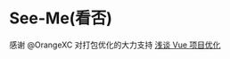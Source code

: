 # See-Me(看否)

感谢 @OrangeXC 对打包优化的大力支持
[浅谈 Vue 项目优化](https://orangexc.xyz/2017/05/15/Vue-project-optimization/)